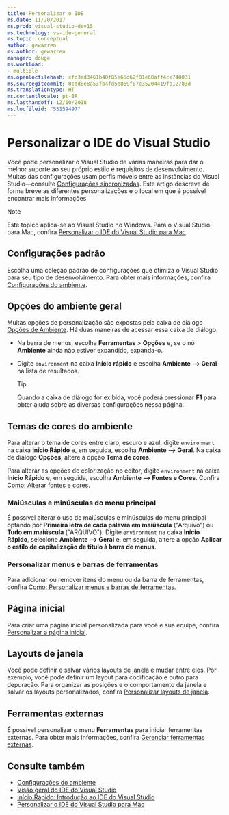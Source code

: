```yaml
---
title: Personalizar o IDE
ms.date: 11/20/2017
ms.prod: visual-studio-dev15
ms.technology: vs-ide-general
ms.topic: conceptual
author: gewarren
ms.author: gewarren
manager: douge
ms.workload:
- multiple
ms.openlocfilehash: cfd3ed3461b40f85e66d62f01e68aff4ce740031
ms.sourcegitcommit: 0cdd8e8a53fb4fd5e869f07c35204419fa12783d
ms.translationtype: HT
ms.contentlocale: pt-BR
ms.lasthandoff: 12/10/2018
ms.locfileid: "53159497"
---
```

# <a name="personalize-the-visual-studio-ide"></a>Personalizar o IDE do Visual Studio

Você pode personalizar o Visual Studio de várias maneiras para dar o melhor suporte ao seu próprio estilo e requisitos de desenvolvimento. Muitas das configurações usam perfis móveis entre as instâncias do Visual Studio&mdash;consulte [Configurações sincronizadas](../ide/synchronized-settings-in-visual-studio.md). Este artigo descreve de forma breve as diferentes personalizações e o local em que é possível encontrar mais informações.

> [!NOTE]
> Este tópico aplica-se ao Visual Studio no Windows. Para o Visual Studio para Mac, confira [Personalizar o IDE do Visual Studio para Mac](/visualstudio/mac/customizing-the-ide).

## <a name="default-settings"></a>Configurações padrão

Escolha uma coleção padrão de configurações que otimiza o Visual Studio para seu tipo de desenvolvimento. Para obter mais informações, confira [Configurações do ambiente](environment-settings.md).

## <a name="general-environment-options"></a>Opções do ambiente geral

Muitas opções de personalização são expostas pela caixa de diálogo [Opções de Ambiente](../ide/reference/environment-options-dialog-box.md). Há duas maneiras de acessar essa caixa de diálogo:

- Na barra de menus, escolha **Ferramentas** > **Opções** e, se o nó **Ambiente** ainda não estiver expandido, expanda-o.

- Digite `environment` na caixa **Início rápido** e escolha **Ambiente --> Geral** na lista de resultados.

   > [!TIP]
   > Quando a caixa de diálogo for exibida, você poderá pressionar **F1** para obter ajuda sobre as diversas configurações nessa página.

## <a name="environment-color-themes"></a>Temas de cores do ambiente

Para alterar o tema de cores entre claro, escuro e azul, digite `environment` na caixa **Início Rápido** e, em seguida, escolha **Ambiente --> Geral**. Na caixa de diálogo **Opções**, altere a opção **Tema de cores**.

Para alterar as opções de colorização no editor, digite `environment` na caixa **Início Rápido** e, em seguida, escolha **Ambiente --> Fontes e Cores**. Confira [Como: Alterar fontes e cores](../ide/how-to-change-fonts-and-colors-in-visual-studio.md).

### <a name="main-menu-casing"></a>Maiúsculas e minúsculas do menu principal

É possível alterar o uso de maiúsculas e minúsculas do menu principal optando por **Primeira letra de cada palavra em maiúscula** ("Arquivo") ou **Tudo em maiúscula** ("ARQUIVO"). Digite `environment` na caixa **Início Rápido**, selecione **Ambiente --> Geral** e, em seguida, altere a opção **Aplicar o estilo de capitalização de título à barra de menus**.

### <a name="customize-menus-and-toolbars"></a>Personalizar menus e barras de ferramentas

Para adicionar ou remover itens do menu ou da barra de ferramentas, confira [Como: Personalizar menus e barras de ferramentas](../ide/how-to-customize-menus-and-toolbars-in-visual-studio.md).

## <a name="start-page"></a>Página inicial

Para criar uma página inicial personalizada para você e sua equipe, confira [Personalizar a página inicial](../ide/customizing-the-start-page-for-visual-studio.md).

## <a name="window-layouts"></a>Layouts de janela

Você pode definir e salvar vários layouts de janela e mudar entre eles. Por exemplo, você pode definir um layout para codificação e outro para depuração. Para organizar as posições e o comportamento da janela e salvar os layouts personalizados, confira [Personalizar layouts de janela](../ide/customizing-window-layouts-in-visual-studio.md).

## <a name="external-tools"></a>Ferramentas externas

É possível personalizar o menu **Ferramentas** para iniciar ferramentas externas. Para obter mais informações, confira [Gerenciar ferramentas externas](../ide/managing-external-tools.md).

## <a name="see-also"></a>Consulte também

- [Configurações do ambiente](environment-settings.md)
- [Visão geral do IDE do Visual Studio](../get-started/visual-studio-ide.md)
- [Início Rápido: Introdução ao IDE do Visual Studio](../ide/quickstart-ide-orientation.md)
- [Personalizar o IDE do Visual Studio para Mac](/visualstudio/mac/customizing-the-ide)